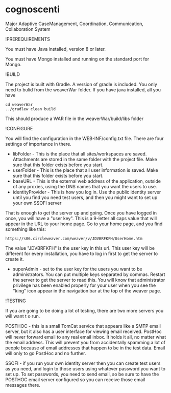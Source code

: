 # cognoscenti
Major Adaptive CaseManagement, Coordination, Communication, Collaboration System

!PREREQUIREMENTS

You must have Java installed, version 8 or later.

You must have Mongo installed and running on the standard port for Mongo.

!BUILD

The project is built with Gradle.   A version of gradle is included.  You only need to bulid from the weaverWar folder.  If you have java installed, all you have 

    cd weaverWar
    ../gradlew clean build

This should produce a WAR file in the weaverWar/build/libs folder
 
!CONFIGURE
 
You will find the configuration in the WEB-INF/config.txt file.   There are four settings of importance in there.

* libFolder - This is the place that all sites/workspaces are saved.  Attachments are stored in the same folder with the project file.  Make sure that this folder exists before you start.
* userFolder - This is the place that all user information is saved.  Make sure that this folder exists before you start.
* baseURL - This is the external web address of the application, outside of any proxies, using the DNS names that you want the users to use.
* identityProvider - This is how you log in.  Use the public identity server until you find you need test users, and then you might want to set up your own SSOFI server

That is enough to get the server up and going.  Once you have logged in once, you will have a "user key".  This is a 9-letter all caps value that will appear in the URL to your home page.  Go to your home page, and you find something like this:

    https://s06.circleweaver.com/weaver/v/JDVBRFKFH/UserHome.htm

The value "JDVBRFKFH" is the user key in this url. This user key will be different for every installation, you have to log in first to get the server to create it.

* superAdmin - set to the user key for the users you want to be administrators.  You can put multiple keys separated by commas.  Restart the server to get the server to read this.  You will know that administrator privilege has been enabled properly for your user when you see the "king" icon appear in the navigation bar at the top of the weaver page.

!TESTING

If you are going to be doing a lot of testing, there are two more servers you will want t o run.

POSTHOC - this is a small TomCat service that appears like a SMTP email server, but it also has a user interface for viewing email received.  PostHoc will never forward email to any real email inbox.  It holds it all, no matter what the email address.  This will prevent you from accidentally spamming a lot of people because of email addresses that happen to be in the test data.  Email will only to go PostHoc and no further.

SSOFI - if you run your own identity server then you can create test users as you need, and login to those users using whatever password you want to set up.  To set passwords, you need to send email, so be sure to have the POSTHOC email server configured so you can receive those email messages there.




